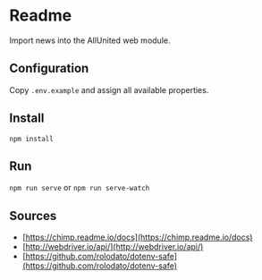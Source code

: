 # Readme
Import news into the AllUnited web module.

## Configuration
Copy `.env.example` and assign all available properties.

## Install
`npm install`

## Run
`npm run serve` or `npm run serve-watch`

## Sources
* [https://chimp.readme.io/docs](https://chimp.readme.io/docs)
* [http://webdriver.io/api/](http://webdriver.io/api/)
* [https://github.com/rolodato/dotenv-safe](https://github.com/rolodato/dotenv-safe)